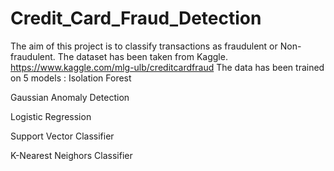 # Credit_Card_Fraud_Detection
The aim of this project is to classify transactions as fraudulent or Non-fraudulent.
The dataset has been taken from Kaggle. 
https://www.kaggle.com/mlg-ulb/creditcardfraud
The data has been trained on 5 models :
Isolation Forest

Gaussian Anomaly Detection

Logistic Regression

Support Vector Classifier

K-Nearest Neighors Classifier
